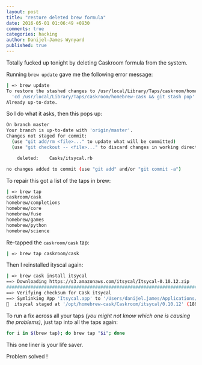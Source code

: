 ```yaml
---
layout: post
title: "restore deleted brew formula"
date: 2016-05-01 01:06:49 +0930
comments: true
categories: hacking
author: Danijel-James Wynyard
published: true
---
```

Totally fucked up tonight by deleting Caskroom formula from the system.

Running `brew update` gave me the following error message:

```bash
| => brew update
To restore the stashed changes to /usr/local/Library/Taps/caskroom/homebrew-cask run:
  'cd /usr/local/Library/Taps/caskroom/homebrew-cask && git stash pop'
Already up-to-date.
```

So I do what it asks, then this pops up:

```bash
On branch master
Your branch is up-to-date with 'origin/master'.
Changes not staged for commit:
  (use "git add/rm <file>..." to update what will be committed)
  (use "git checkout -- <file>..." to discard changes in working directory)

    deleted:    Casks/itsycal.rb

no changes added to commit (use "git add" and/or "git commit -a")
```

To repair this got a list of the taps in brew:

```bash
| => brew tap
caskroom/cask
homebrew/completions
homebrew/core
homebrew/fuse
homebrew/games
homebrew/python
homebrew/science
```

Re-tapped the `caskroom/cask` tap:

```bash
| => brew tap caskroom/cask
```

Then I reinstalled ityscal again:

```bash
| => brew cask install itsycal
==> Downloading https://s3.amazonaws.com/itsycal/Itsycal-0.10.12.zip
######################################################################## 100.0%
==> Verifying checksum for Cask itsycal
==> Symlinking App 'Itsycal.app' to '/Users/danijel.james/Applications/Itsycal.app'
🍺  itsycal staged at '/opt/homebrew-cask/Caskroom/itsycal/0.10.12' (189 files, 3.7M)
```

To run a fix across all your taps _(you might not know which one is causing the problems)_, just tap into all the taps again:

```bash
for i in $(brew tap); do brew tap "$i"; done
```

This one liner is your life saver.

Problem solved !
